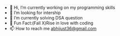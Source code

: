 - 👋 Hi, I’m currently working on my programming skills
- 👀 I’m looking for intership
- 🌱 I’m currently solving DSA question
- 💞️ Fun Fact:(Fall X)Rise in love with coding 
- 📫 How to reach me abhijust36@gmail.com
  

<!---
justcheckit/justcheckit is a ✨ special ✨ repository because its `README.md` (this file) appears on your GitHub profile.
You can click the Preview link to take a look at your changes.
--->
